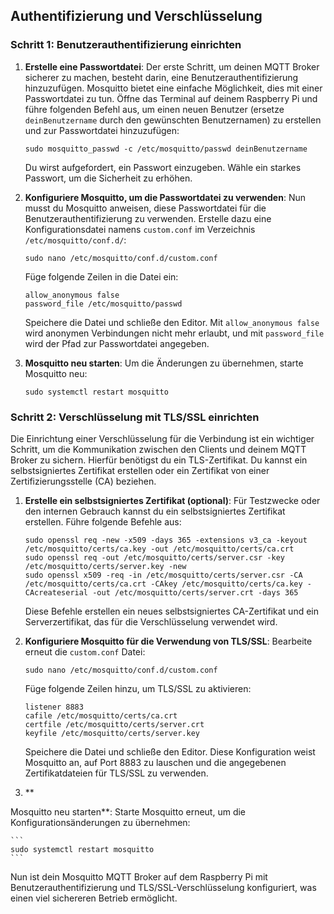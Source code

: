 ## Authentifizierung und Verschlüsselung 

### Schritt 1: Benutzerauthentifizierung einrichten

1. **Erstelle eine Passwortdatei**: Der erste Schritt, um deinen MQTT Broker sicherer zu machen, besteht darin, eine Benutzerauthentifizierung hinzuzufügen. Mosquitto bietet eine einfache Möglichkeit, dies mit einer Passwortdatei zu tun. Öffne das Terminal auf deinem Raspberry Pi und führe folgenden Befehl aus, um einen neuen Benutzer (ersetze `deinBenutzername` durch den gewünschten Benutzernamen) zu erstellen und zur Passwortdatei hinzuzufügen:

    ```
    sudo mosquitto_passwd -c /etc/mosquitto/passwd deinBenutzername
    ```

    Du wirst aufgefordert, ein Passwort einzugeben. Wähle ein starkes Passwort, um die Sicherheit zu erhöhen.

2. **Konfiguriere Mosquitto, um die Passwortdatei zu verwenden**: Nun musst du Mosquitto anweisen, diese Passwortdatei für die Benutzerauthentifizierung zu verwenden. Erstelle dazu eine Konfigurationsdatei namens `custom.conf` im Verzeichnis `/etc/mosquitto/conf.d/`:

    ```
    sudo nano /etc/mosquitto/conf.d/custom.conf
    ```

    Füge folgende Zeilen in die Datei ein:

    ```
    allow_anonymous false
    password_file /etc/mosquitto/passwd
    ```

    Speichere die Datei und schließe den Editor. Mit `allow_anonymous false` wird anonymen Verbindungen nicht mehr erlaubt, und mit `password_file` wird der Pfad zur Passwortdatei angegeben.

3. **Mosquitto neu starten**: Um die Änderungen zu übernehmen, starte Mosquitto neu:

    ```
    sudo systemctl restart mosquitto
    ```

### Schritt 2: Verschlüsselung mit TLS/SSL einrichten

Die Einrichtung einer Verschlüsselung für die Verbindung ist ein wichtiger Schritt, um die Kommunikation zwischen den Clients und deinem MQTT Broker zu sichern. Hierfür benötigst du ein TLS-Zertifikat. Du kannst ein selbstsigniertes Zertifikat erstellen oder ein Zertifikat von einer Zertifizierungsstelle (CA) beziehen.

1. **Erstelle ein selbstsigniertes Zertifikat (optional)**: Für Testzwecke oder den internen Gebrauch kannst du ein selbstsigniertes Zertifikat erstellen. Führe folgende Befehle aus:

    ```
    sudo openssl req -new -x509 -days 365 -extensions v3_ca -keyout /etc/mosquitto/certs/ca.key -out /etc/mosquitto/certs/ca.crt
    sudo openssl req -out /etc/mosquitto/certs/server.csr -key /etc/mosquitto/certs/server.key -new
    sudo openssl x509 -req -in /etc/mosquitto/certs/server.csr -CA /etc/mosquitto/certs/ca.crt -CAkey /etc/mosquitto/certs/ca.key -CAcreateserial -out /etc/mosquitto/certs/server.crt -days 365
    ```

    Diese Befehle erstellen ein neues selbstsigniertes CA-Zertifikat und ein Serverzertifikat, das für die Verschlüsselung verwendet wird.

2. **Konfiguriere Mosquitto für die Verwendung von TLS/SSL**: Bearbeite erneut die `custom.conf` Datei:

    ```
    sudo nano /etc/mosquitto/conf.d/custom.conf
    ```

    Füge folgende Zeilen hinzu, um TLS/SSL zu aktivieren:

    ```
    listener 8883
    cafile /etc/mosquitto/certs/ca.crt
    certfile /etc/mosquitto/certs/server.crt
    keyfile /etc/mosquitto/certs/server.key
    ```

    Speichere die Datei und schließe den Editor. Diese Konfiguration weist Mosquitto an, auf Port 8883 zu lauschen und die angegebenen Zertifikatdateien für TLS/SSL zu verwenden.

3. **

Mosquitto neu starten**: Starte Mosquitto erneut, um die Konfigurationsänderungen zu übernehmen:

    ```
    sudo systemctl restart mosquitto
    ```

Nun ist dein Mosquitto MQTT Broker auf dem Raspberry Pi mit Benutzerauthentifizierung und TLS/SSL-Verschlüsselung konfiguriert, was einen viel sichereren Betrieb ermöglicht.
